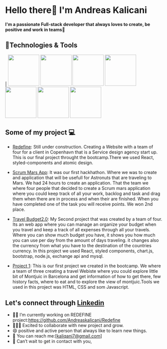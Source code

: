# Hello there:wave: I'm Andreas Kalicani
**<h4>I'm a passionate Full-stack developer that always loves to create, be positive and  work in teams:pray:</h4>**
## :wrench:Technologies & Tools
| <img src="https://doc.castsoftware.com/download/thumbnails/418185647/CAST_ReactJS_Application.jpg?version=1&modificationDate=1593447628930&api=v2" width="100px" height="100px"/>
<img src="https://fs.siteor.com/javatech/files/layout/assan/vavatech/img/content/css_nowe_logo.png?1615208030" height="100px" width="100px"/>
<img src="https://upload.wikimedia.org/wikipedia/commons/thumb/6/61/HTML5_logo_and_wordmark.svg/2048px-HTML5_logo_and_wordmark.svg.png" height="100px" width="100px" />
<img src="https://upload.wikimedia.org/wikipedia/commons/thumb/9/99/Unofficial_JavaScript_logo_2.svg/480px-Unofficial_JavaScript_logo_2.svg.png" height="100px" width="100px"/>
<img src="https://mpng.subpng.com/20180531/sas/kisspng-bootstrap-react-software-framework-javascript-fron-5b0f9b1ab26fd7.9058729715277494027309.jpg" width="100px" height="100px" />
<img src="https://cdn.pixabay.com/photo/2015/04/23/17/41/node-js-736399_960_720.png" height="100px" width="100px"/>
<img src="https://download.logo.wine/logo/MySQL/MySQL-Logo.wine.png" width="100px" height="100px"/> 

## Some of my project :computer:	
* [Redefine](https://github.com/Andreaskalicani/Redefine): Still under construction. Creating a Website with a team of four for a client in Copenhavn that is a Service design agency start up. This is our final project throught the bootcamp.There we used React, styled-components and atomic design. 

* [Scrum Mars App](https://github.com/Andreaskalicani/hackathon11.05.2021): It was our first hackhathon. Where we was to create and application that will be usefull for Astronuts that are traveling to Mars.  We had 24 hours to create an application. That the team we where four people that decided to create a Scrum mars application where you could keep track of all your work, backlog and task and drag them when there are in process and when their are finished. When you have completed one of the task you will receive points. We won 2nd place.   

* [Travel Budget2.0](https://github.com/Andreaskalicani/travelbudget2.0): My Second project that was created by a team of four. Its an web app where you can manage an organize your budget when you travel and keep a track of all expenses through all your travels. Where you can show much budget you have, it shows you how much you can use per day from the amount of days traveling. it changes also the currency from what you have to the destination of the countries currency. In this project we used React, styled components, chart.js, bootstrap, node.js, exchange api  and mysql. 

* [Project 1](https://github.com/saravalencia/Project1): This is our first project we created in the bootcamp. We where a team of three creating a travel Webiste  where you could explore little bit of Montjuic in Barcelona and get information of how to get there, few history facts, where to eat and to explore the view of montjuic.Tools we used in this project was HTML, CSS and som Javascript. 


## Let's connect through [Linkedin](https://www.linkedin.com/in/andreas-gjertsen-kalicani-59b980211/)

* :man_factory_worker: I’m currently working on REDEFINE project:https://github.com/Andreaskalicani/Redefine
* :people_holding_hands: Excited to collaborate with new project and grow.  
* :smile: positive and active person that always like to learn new things. 
* :envelope_with_arrow: You can reach me:[kaliqani7@gmail.com]
* :handshake: Can’t wait to get in contact with you, 

 
